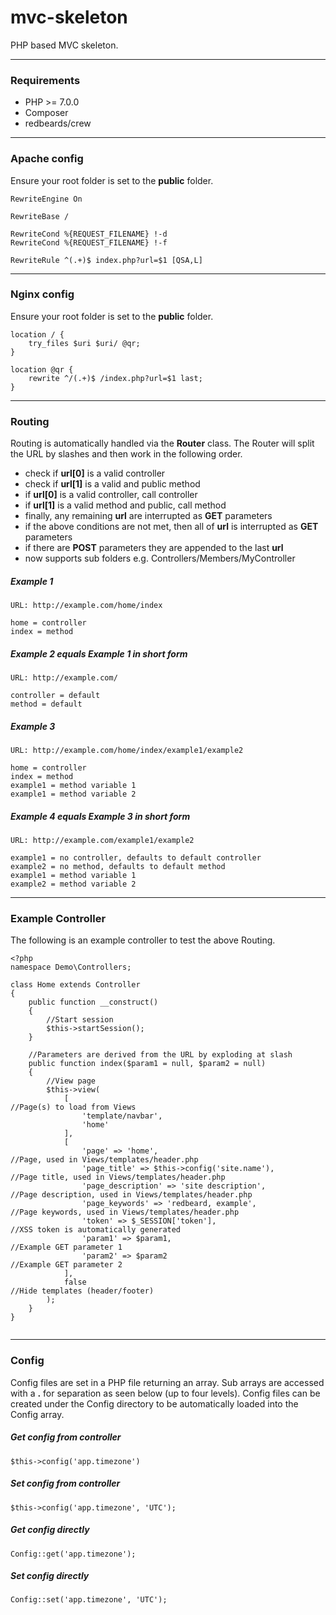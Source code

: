 # mvc-skeleton
PHP based MVC skeleton.

---

### Requirements

* PHP >= 7.0.0
* Composer
* redbeards/crew

---

### Apache config
Ensure your root folder is set to the **public** folder.

```
RewriteEngine On

RewriteBase /

RewriteCond %{REQUEST_FILENAME} !-d
RewriteCond %{REQUEST_FILENAME} !-f

RewriteRule ^(.+)$ index.php?url=$1 [QSA,L]
```

---

### Nginx config
Ensure your root folder is set to the **public** folder.

```
location / {
    try_files $uri $uri/ @qr;
}

location @qr {
    rewrite ^/(.+)$ /index.php?url=$1 last;
}
```

---

### Routing
Routing is automatically handled via the **Router** class. The Router will split the URL by slashes and then work in the following order.

* check if **url[0]** is a valid controller
* check if **url[1]** is a valid and public method
* if **url[0]** is a valid controller, call controller
* if **url[1]** is a valid method and public, call method
* finally, any remaining **url** are interrupted as **GET** parameters
* if the above conditions are not met, then all of **url** is interrupted as **GET** parameters
* if there are **POST** parameters they are appended to the last **url**
* now supports sub folders e.g. Controllers/Members/MyController

##### Example 1
```
URL: http://example.com/home/index

home = controller
index = method
```

##### Example 2 equals Example 1 in short form
```
URL: http://example.com/

controller = default
method = default
```

##### Example 3
```
URL: http://example.com/home/index/example1/example2

home = controller
index = method
example1 = method variable 1
example1 = method variable 2
```

##### Example 4 equals Example 3 in short form
```
URL: http://example.com/example1/example2

example1 = no controller, defaults to default controller
example2 = no method, defaults to default method
example1 = method variable 1
example2 = method variable 2
```

---

### Example Controller
The following is an example controller to test the above Routing.


```
<?php
namespace Demo\Controllers;

class Home extends Controller
{
    public function __construct()
    {
        //Start session
        $this->startSession();
    }
    
    //Parameters are derived from the URL by exploding at slash
    public function index($param1 = null, $param2 = null)
    {
        //View page
        $this->view(
            [                                                       //Page(s) to load from Views
                'template/navbar',
                'home'
            ],
            [
                'page' => 'home',                                   //Page, used in Views/templates/header.php
                'page_title' => $this->config('site.name'),         //Page title, used in Views/templates/header.php
                'page_description' => 'site description',           //Page description, used in Views/templates/header.php
                'page_keywords' => 'redbeard, example',             //Page keywords, used in Views/templates/header.php
                'token' => $_SESSION['token'],                      //XSS token is automatically generated
                'param1' => $param1,                                //Example GET parameter 1
                'param2' => $param2                                 //Example GET parameter 2
            ],
            false                                                   //Hide templates (header/footer)
        );
    }
}


```

---

### Config
Config files are set in a PHP file returning an array. Sub arrays are accessed with a **.** for separation as seen below (up to four levels).
Config files can be created under the Config directory to be automatically loaded into the Config array.

##### Get config from controller
```
$this->config('app.timezone')
```

##### Set config from controller
```
$this->config('app.timezone', 'UTC');
```

##### Get config directly
```
Config::get('app.timezone');
```

##### Set config directly
```
Config::set('app.timezone', 'UTC');
```
